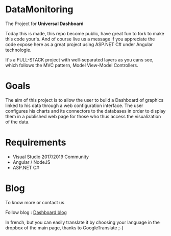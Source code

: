 # DataMonitoring
The Project for **Universal Dashboard**

Today this is made, this repo become public, have great fun to fork to make this code your's.
And of course live us a message if you appreciate the code expose here as a great project using ASP.NET C# under Angular technologie. 

It's a FULL-STACK project with well-separated layers as you cans see, which follows the MVC pattern, Model View-Model Controllers.

# Goals
The aim of this project is to allow the user to build a Dashboard of graphics linked to his data through a web configuration interface.
The user configures his charts and its connectors to the databases in order to display them in a published web page for those who thus access the visualization of the data.

# Requirements
* Visual Studio 2017/2019 Community
* Angular / NodeJS
* ASP.NET C#

# Blog
To know more or contact us

Follow blog :
[Dashboard blog](https://dashboard-universel-presentation.sodevlog.com/)

In french, but you can easily translate it by choosing your language in the dropbox of the main page, thanks to GoogleTranslate ;-)
